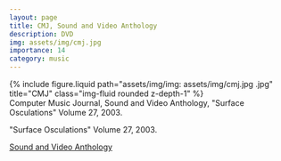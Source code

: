 ```yaml
---
layout: page
title: CMJ, Sound and Video Anthology
description: DVD
img: assets/img/cmj.jpg
importance: 14
category: music
---
```


<div class="row">
    <div class="col-sm mt-3 mt-md-0">
        {% include figure.liquid path="assets/img/img: assets/img/cmj.jpg
.jpg" title="CMJ" class="img-fluid rounded z-depth-1" %}
    </div>
</div>
<div class="caption">
Computer Music Journal, Sound and Video Anthology, "Surface Osculations" Volume 27, 2003.

</div>

"Surface Osculations" Volume 27, 2003.

[Sound and Video Anthology](https://www.discogs.com/release/1653283-Various-Computer-Music-Journal-Sound-And-Video-Anthology-Volume-27-2003)